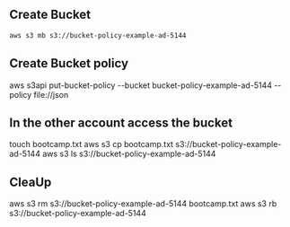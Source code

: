 ## Create Bucket

```sh
aws s3 mb s3://bucket-policy-example-ad-5144
```

## Create Bucket policy

aws s3api put-bucket-policy --bucket bucket-policy-example-ad-5144 --policy file://json

## In the other account access the bucket

touch bootcamp.txt
aws s3 cp bootcamp.txt s3://bucket-policy-example-ad-5144
aws s3 ls s3://bucket-policy-example-ad-5144

## CleaUp

aws s3 rm s3://bucket-policy-example-ad-5144 bootcamp.txt
aws s3 rb s3://bucket-policy-example-ad-5144    